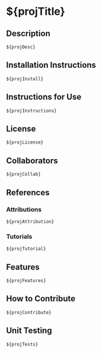 # ${projTitle}

## Description

    ${projDesc}

## Installation Instructions

    ${projInstall}

## Instructions for Use

    ${projInstructions}

## License

    ${projLicense}

## Collaborators

    ${projCollab}

## References

  ### Attributions
    ${projAttribution}
  
  ### Tutorials 
    ${projTutorial}

## Features
    ${projFeatures}

## How to Contribute
    ${projContribute}

## Unit Testing
    ${projTests}
